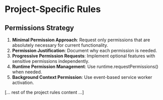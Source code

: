 # Project-Specific Rules

## Permissions Strategy

1. **Minimal Permission Approach**: Request only permissions that are absolutely necessary for current functionality.
2. **Permission Justification**: Document why each permission is needed.
3. **Progressive Permission Requests**: Implement optional features with sensitive permissions independently.
4. **Runtime Permission Management**: Use runtime.requestPermissions() when needed.
5. **Background Context Permission**: Use event-based service worker activation.

[... rest of the project rules content ...]
